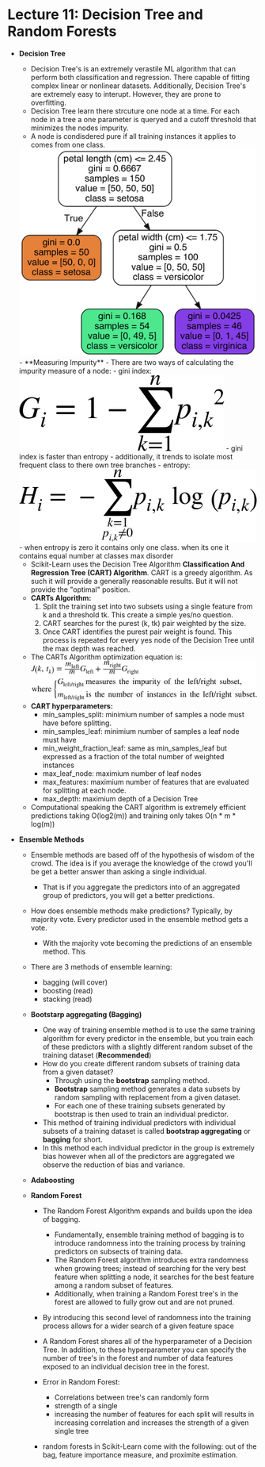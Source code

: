# Lecture 11: Decision Tree and Random Forests

- **Decision Tree**
    - Decision Tree's is an extremely verastile ML algorithm that can perform both classification and regression. There capable of fitting complex linear or nonlinear datasets. Additionally, Decision Tree's are extremely easy to interupt. However, they are prone to overfitting.
    - Decision Tree learn there strcuture one node at a time. For each node in a tree a one parameter is queryed and a cutoff threshold that minimizes the nodes impurity.
    - A node is condisdered pure if all training instances it applies to comes from one class.
    <img src='mlst_0601.png'>
    - **Measuring Impurity**
        - There are two ways of calculating the impurity measure of a node:
            - gini index:
                <img src='eq_75.png'>
                - gini index is faster than entropy 
                - additionally, it trends to isolate most frequent class to there own tree branches
            - entropy:
                <img src='eq_78.png'>
                - when entropy is zero it contains only one class. when its one it contains equal number at classes max disorder
   
    - Scikit-Learn uses the Decision Tree Algorithm **Classification And Regression Tree (CART) Algorithm**. CART is a greedy algorithm. As such it will provide a generally reasonable results. But it will not provide the "optimal" position.
    - **CARTs Algorithm:**
        1. Split the training set into two subsets using a single feature from k and a threshold tk. This create a simple yes/no question.
        2. CART searches for the purest (k, tk) pair weighted by the size.
        3. Once CART identifies the purest pair weight is found. This process is repeated for every yes node of the Decision Tree until the max depth was reached.
    - The CARTs Algorithm optimization equation is:
        <img src='eq_76.png'>
    - **CART hyperparameters:**
        - min_samples_split: minimium number of samples a node must have before splitting.
        - min_samples_leaf: minimium number of samples a leaf node must have
        - min_weight_fraction_leaf: same as min_samples_leaf but expressed as a fraction of the total number of weighted instances
        - max_leaf_node: maximium number of leaf nodes
        - max_features: maximium number of features that are evaluated for splitting at each node.
        - max_depth: maximium depth of a Decision Tree
    - Computational speaking the CART algorithm is extremely efficient predictions taking O(log2(m)) and training only takes O(n * m * log(m))

- **Ensemble Methods**
    - Ensemble methods are based off of the hypothesis of wisdom of the crowd. The idea is if you average the knowledge of the crowd you'll be get a better answer than asking a single individual.
        - That is if you aggregate the predictors into of an aggregated group of predictors, you will get a better predictions.
    - How does ensemble methods make predictions? Typically, by majority vote. Every predictor used in the ensemble method gets a vote.
        - With the majority vote becoming the predictions of an ensemble method. This 
    - There are 3 methods of ensemble learning: 
        - bagging (will cover)
        - boosting (read)
        - stacking (read)
    
    - **Bootstarp aggregating (Bagging)**
        - One way of training ensemble method is to use the same training algorithm for every predictor in the ensemble, but you train each of these predictors with a slightly different random subset of the training dataset (**Recommended**)
        - How do you create different random subsets of training data from a given dataset?
            - Through using the **bootstrap** sampling method.
            - **Bootstrap** sampling method generates a data subsets by random sampling with replacement from a given dataset.
            - For each one of these training subsets generated by bootstrap is then used to train an individual predictor.
        - This method of training individual predictors with individual subsets of a training dataset is called **bootstrap aggregating** or **bagging** for short.
        - In this method each individual predictor in the group is extremely bias however when all of the predictors are aggregated we observe the reduction of bias and variance.
    
    - **Adaboosting**

    - **Random Forest**
        - The Random Forest Algorithm expands and builds upon the idea of bagging.
            - Fundamentally, ensemble training method of bagging is to introduce randomness into the training process by training predictors on subsects of training data. 
            - The Random Forest algorithm introduces extra randomness when growing trees; instead of searching for the very best feature when splitting a node, it searches for the best feature among a random subset of features.
            - Additionally, when training a Random Forest tree's in the forest are allowed to fully grow out and are not pruned.
        - By introducing this second level of randomness into the training process allows for a wider search of a given feature space
        - A Random Forest shares all of the hyperparameter of a Decision Tree. In addition, to these hyperparameter you can specify the number of tree's in the forest and number of data features exposed to an individual decision tree in the forest.

        - Error in Random Forest:
            - Correlations between tree's can randomly form
            - strength of a single 
            - increasing the number of features for each split will results in increasing correlation and increases the strength of a given
            single tree 
        - random forests in Scikit-Learn come with the following: out of the bag, feature importance measure, and proximite estimation.